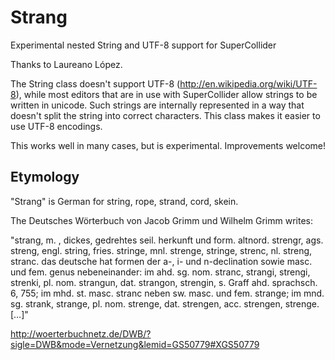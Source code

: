 # Strang
Experimental nested String and UTF-8 support for SuperCollider

Thanks to Laureano López.

The String class doesn't support UTF-8 (http://en.wikipedia.org/wiki/UTF-8), while most editors that are in use with SuperCollider allow strings to be written in unicode. Such strings are internally represented in a way that doesn't split the string into correct characters. This class makes it easier to use UTF-8 encodings.

This works well in many cases, but is experimental. Improvements welcome!

## Etymology
"Strang" is German for string, rope, strand, cord, skein.

The Deutsches Wörterbuch von Jacob Grimm und Wilhelm Grimm writes:

"strang, m. , dickes, gedrehtes seil. herkunft und form.
altnord. strengr, ags. streng, engl. string, fries. stringe, mnl. strenge, stringe, strenc, nl. streng, stranc. das deutsche hat formen der a-, i- und n-declination sowie masc. und fem. genus nebeneinander: im ahd. sg. nom. stranc, strangi, strengi, strenki, pl. nom. strangun, dat. strangon, strengin, s. Graff ahd. sprachsch. 6, 755; im mhd. st. masc. stranc neben sw. masc. und fem. strange; im mnd. sg. strank, strange, pl. nom. strenge, dat. strengen, acc. strengen, strenge. […]"

http://woerterbuchnetz.de/DWB/?sigle=DWB&mode=Vernetzung&lemid=GS50779#XGS50779

